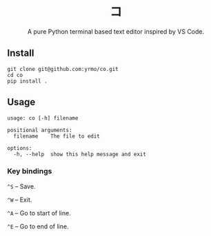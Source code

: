 <div align="center">
<h1>
    <div>コ</div>
</h1>

A pure Python terminal based text editor inspired by VS Code. 

</div>

## Install

```
git clone git@github.com:yrmo/co.git
cd co
pip install .
```

## Usage

```
usage: co [-h] filename

positional arguments:
  filename    The file to edit

options:
  -h, --help  show this help message and exit
```

### Key bindings

`^S` – Save.

`^W` – Exit.

`^A` – Go to start of line.

`^E` – Go to end of line.
